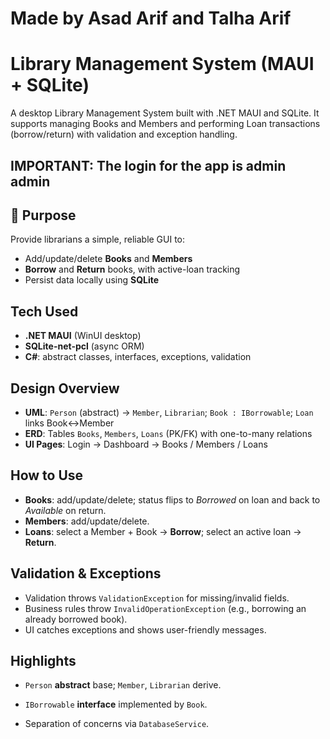 # Made by Asad Arif and Talha Arif 
# Library Management System (MAUI + SQLite)

A desktop Library Management System built with .NET MAUI and SQLite. It supports managing Books and Members and performing Loan transactions (borrow/return) with validation and exception handling.

## IMPORTANT: The login for the app is admin admin

## 🎯 Purpose
Provide librarians a simple, reliable GUI to:
- Add/update/delete **Books** and **Members**
- **Borrow** and **Return** books, with active-loan tracking
- Persist data locally using **SQLite**

## Tech Used
- **.NET MAUI** (WinUI desktop)
- **SQLite-net-pcl** (async ORM)
- **C#**: abstract classes, interfaces, exceptions, validation

##  Design Overview
- **UML**: `Person` (abstract) → `Member`, `Librarian`; `Book : IBorrowable`; `Loan` links Book↔Member
- **ERD**: Tables `Books`, `Members`, `Loans` (PK/FK) with one-to-many relations
- **UI Pages**: Login → Dashboard → Books / Members / Loans



## How to Use
- **Books**: add/update/delete; status flips to *Borrowed* on loan and back to *Available* on return.
- **Members**: add/update/delete.
- **Loans**: select a Member + Book → **Borrow**; select an active loan → **Return**.

## Validation & Exceptions
- Validation throws `ValidationException` for missing/invalid fields.
- Business rules throw `InvalidOperationException` (e.g., borrowing an already borrowed book).
- UI catches exceptions and shows user-friendly messages.

## Highlights
- `Person` **abstract** base; `Member`, `Librarian` derive.
- `IBorrowable` **interface** implemented by `Book`.

- Separation of concerns via `DatabaseService`.
